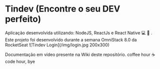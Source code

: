 # Tindev (Encontre o seu DEV perfeito)
Aplicação desenvolvida utilizando: NodeJS, ReactJs e React Native :computer: :iphone: . Este projeto foi desenvolvido durante a semana OmniStack 8.0 da RocketSeat
![Tindev Login](/img/login.jpg 200x300)

Documentação em vídeo presente na Wiki deste repositório. coffee hour :coffee: code hour, bye
